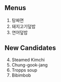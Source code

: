 ## Menus
1. 탕짜면
2. 돼지고기덮밥
3. 연어덮밥

## New Candidates

4. Steamed Kimchi
5. Chung-gook-jang
6. Tropps soup
7. Bibimbob
